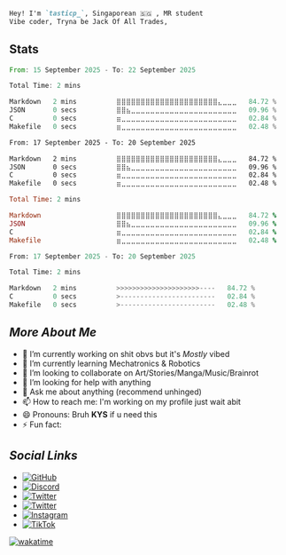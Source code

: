 

```md

Hey! I'm `tasticp_`, Singaporean 🇸🇬 , MR student 
Vibe coder, Tryna be Jack Of All Trades, 

```

## Stats

<!--START_SECTION:wakaTAS-->

```rust
From: 15 September 2025 - To: 22 September 2025

Total Time: 2 mins

Markdown   2 mins          ⣿⣿⣿⣿⣿⣿⣿⣿⣿⣿⣿⣿⣿⣿⣿⣿⣿⣿⣿⣿⣿⣄⣀⣀⣀   84.72 %
JSON       0 secs          ⣿⣿⣦⣀⣀⣀⣀⣀⣀⣀⣀⣀⣀⣀⣀⣀⣀⣀⣀⣀⣀⣀⣀⣀⣀   09.96 %
C          0 secs          ⣶⣀⣀⣀⣀⣀⣀⣀⣀⣀⣀⣀⣀⣀⣀⣀⣀⣀⣀⣀⣀⣀⣀⣀⣀   02.84 %
Makefile   0 secs          ⣶⣀⣀⣀⣀⣀⣀⣀⣀⣀⣀⣀⣀⣀⣀⣀⣀⣀⣀⣀⣀⣀⣀⣀⣀   02.48 %
```

<!--END_SECTION:wakaTAS-->

<!--START_SECTION:wakaTIC-->

```html
From: 17 September 2025 - To: 20 September 2025

Markdown   2 mins          ⣿⣿⣿⣿⣿⣿⣿⣿⣿⣿⣿⣿⣿⣿⣿⣿⣿⣿⣿⣿⣿⣄⣀⣀⣀   84.72 %
JSON       0 secs          ⣿⣿⣦⣀⣀⣀⣀⣀⣀⣀⣀⣀⣀⣀⣀⣀⣀⣀⣀⣀⣀⣀⣀⣀⣀   09.96 %
C          0 secs          ⣶⣀⣀⣀⣀⣀⣀⣀⣀⣀⣀⣀⣀⣀⣀⣀⣀⣀⣀⣀⣀⣀⣀⣀⣀   02.84 %
Makefile   0 secs          ⣶⣀⣀⣀⣀⣀⣀⣀⣀⣀⣀⣀⣀⣀⣀⣀⣀⣀⣀⣀⣀⣀⣀⣀⣀   02.48 %
```

<!--END_SECTION:wakaTIC-->

<!--START_SECTION:wakaP-->

```ruby
Total Time: 2 mins

Markdown                   ⣿⣿⣿⣿⣿⣿⣿⣿⣿⣿⣿⣿⣿⣿⣿⣿⣿⣿⣿⣿⣿⣄⣀⣀⣀   84.72 %
JSON                       ⣿⣿⣦⣀⣀⣀⣀⣀⣀⣀⣀⣀⣀⣀⣀⣀⣀⣀⣀⣀⣀⣀⣀⣀⣀   09.96 %
C                          ⣶⣀⣀⣀⣀⣀⣀⣀⣀⣀⣀⣀⣀⣀⣀⣀⣀⣀⣀⣀⣀⣀⣀⣀⣀   02.84 %
Makefile                   ⣶⣀⣀⣀⣀⣀⣀⣀⣀⣀⣀⣀⣀⣀⣀⣀⣀⣀⣀⣀⣀⣀⣀⣀⣀   02.48 %
```

<!--END_SECTION:wakaP-->

<!--START_SECTION:waka-->

```python
From: 17 September 2025 - To: 20 September 2025

Total Time: 2 mins

Markdown   2 mins          >>>>>>>>>>>>>>>>>>>>>----   84.72 %
C          0 secs          >------------------------   02.84 %
Makefile   0 secs          >------------------------   02.48 %
```

<!--END_SECTION:waka-->

## *More About Me*

- 🔭 I’m currently working on shit obvs but it's *Mostly* vibed
- 🌱 I’m currently learning Mechatronics & Robotics
- 👯 I’m looking to collaborate on Art/Stories/Manga/Music/Brainrot
- 🤔 I’m looking for help with anything
- 💬 Ask me about anything (recommend unhinged)
- 📫 How to reach me: I'm working on my profile just wait abit
- 😄 Pronouns: Bruh **KYS** if u need this
- ⚡ Fun fact: 

## *Social Links*

- [![GitHub](https://img.shields.io/badge/GitHub-100000?style=for-the-badge&logo=github&logoColor=white)](https://github.com/tasticp)
- [![Discord](https://img.shields.io/badge/Discord-7289DA?style=for-the-badge&logo=discord&logoColor=white)](https://discord.com/users/757557054880612372)
- [![Twitter](https://img.shields.io/badge/Twitter-1DA1F2?style=for-the-badge&logo=twitter&logoColor=white)](https://twitter.com/_tasticp_) <!-- @99 -->
- [![Twitter](https://img.shields.io/badge/Twitter-1DA1F2?style=for-the-badge&logo=twitter&logoColor=white)](https://twitter.com/tasticp_) <!-- @100 -->
- [![Instagram](https://img.shields.io/badge/Instagram-E4405F?style=for-the-badge&logo=instagram&logoColor=white)](https://www.instagram.com/tasticp_)
- [![TikTok](https://img.shields.io/badge/TikTok-FF0000?style=for-the-badge&logo=tiktok&logoColor=white)](https://www.tiktok.com/@tasticp_)


[![wakatime](https://wakatime.com/badge/user/466afc9d-6f6a-41b2-9b59-1f9396dc0d5d.svg?style=for-the-badge)](https://wakatime.com/badge/user/466afc9d-6f6a-41b2-9b59-1f9396dc0d5d.svg)
<!--https://github.com/marketplace/actions/waka-readme-->
<!--waka time winsurf test-->